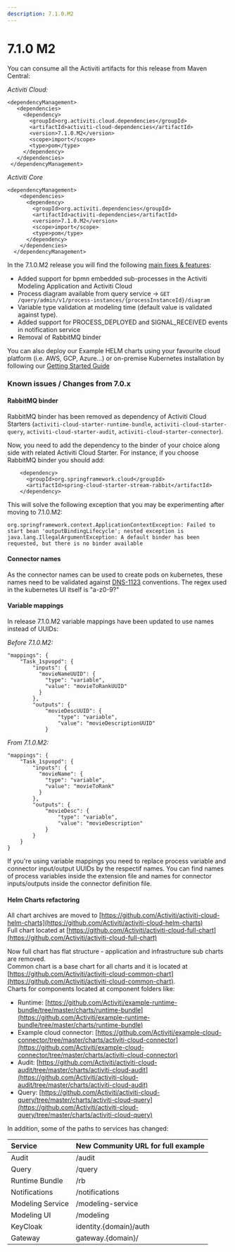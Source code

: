 ```yaml
---
description: 7.1.0.M2
---
```


# 7.1.0 M2

You can consume all the Activiti artifacts for this release from Maven Central:

_Activiti Cloud:_

```markup
<dependencyManagement>
   <dependencies>
     <dependency>
       <groupId>org.activiti.cloud.dependencies</groupId>
       <artifactId>activiti-cloud-dependencies</artifactId>
       <version>7.1.0.M2</version>
       <scope>import</scope>
       <type>pom</type>
     </dependency>
   </dependencies>
 </dependencyManagement>
```

_Activiti Core_

```markup
<dependencyManagement>
    <dependencies>
      <dependency>
        <groupId>org.activiti.dependencies</groupId>
        <artifactId>activiti-dependencies</artifactId>
        <version>7.1.0.M2</version>
        <scope>import</scope>
        <type>pom</type>
      </dependency>
    </dependencies>
  </dependencyManagement>
```

In the 7.1.0.M2 release you will find the following [main fixes & features](https://github.com/Activiti/Activiti/milestone/19?closed=1):

* Added support for bpmn embedded sub-processes in the Activiti Modeling Application and Activiti Cloud
* Process diagram available from query service -&gt; `GET /query/admin/v1/process-instances/{processInstanceId}/diagram`
* Variable type validation at modeling time \(default value is validated against type\).
* Added support for PROCESS\_DEPLOYED and SIGNAL\_RECEIVED events in notification service
* Removal of RabbitMQ binder

You can also deploy our Example HELM charts using your favourite cloud platform \(i.e. AWS, GCP, Azure...\) or on-premise Kubernetes installation by following our [Getting Started Guide](https://activiti.gitbook.io/activiti-7-developers-guide/getting-started/getting-started-activiti-cloud)

### Known issues / Changes from 7.0.x

#### RabbitMQ binder

RabbitMQ binder has been removed as dependency of Activiti Cloud Starters \(`activiti-cloud-starter-runtime-bundle`, `activiti-cloud-starter-query`, `activiti-cloud-starter-audit`, `activiti-cloud-starter-connector`\). 

Now, you need to add the dependency to the binder of your choice along side with related Activiti Cloud Starter. For instance, if you choose RabbitMQ binder you should add:

```markup
    <dependency>
      <groupId>org.springframework.cloud</groupId>
      <artifactId>spring-cloud-starter-stream-rabbit</artifactId>
    </dependency>
```

This will solve the following exception that you may be experimenting after moving to 7.1.0.M2:

```text
org.springframework.context.ApplicationContextException: Failed to start bean 'outputBindingLifecycle'; nested exception is java.lang.IllegalArgumentException: A default binder has been requested, but there is no binder available
```

#### Connector names

As the connector names can be used to create pods on kubernetes, these names need to be validated against [DNS-1123](docs.oracle.com/cd/E52668_01/E88884/html/kubectl-basics.html) conventions. The regex used in the kubernetes UI itself is "a-z0-9?"

#### Variable mappings

In release 7.1.0.M2 variable mappings have been updated to use names instead of UUIDs:

_Before 7.1.0.M2:_

```text
"mappings": {
    "Task_1spvopd": {
        "inputs": {
          "movieNameUUID": {
            "type": "variable",
            "value": "movieToRankUUID"
          }
        },
        "outputs": {
            "movieDescUUID": {
                "type": "variable",
                "value": "movieDescriptionUUID"
            }
```

_From 7.1.0.M2:_

```text
"mappings": {
    "Task_1spvopd": {
        "inputs": {
          "movieName": {
            "type": "variable",
            "value": "movieToRank"
          }
        },
        "outputs": {
            "movieDesc": {
                "type": "variable",
                "value": "movieDescription"
            }
        }
    }
}
```

If you're using variable mappings you need to replace process variable and connector input/output UUIDs by the respectif names. You can find names of process variables inside the extension file and names for connector inputs/outputs inside the connector definition file.

#### Helm Charts refactoring

All chart archives are moved to [https://github.com/Activiti/activiti-cloud-helm-charts](https://github.com/Activiti/activiti-cloud-helm-charts)   
Full chart located at [https://github.com/Activiti/activiti-cloud-full-chart](https://github.com/Activiti/activiti-cloud-full-chart) 

Now full chart has flat structure - application and infrastructure sub charts are removed.  
Common chart is a base chart for all charts and it is located at [https://github.com/Activiti/activiti-cloud-common-chart](https://github.com/Activiti/activiti-cloud-common-chart).   
Charts for components located at component folders like: 

* Runtime: [https://github.com/Activiti/example-runtime-bundle/tree/master/charts/runtime-bundle](https://github.com/Activiti/example-runtime-bundle/tree/master/charts/runtime-bundle)  
* Example cloud connector: [https://github.com/Activiti/example-cloud-connector/tree/master/charts/activiti-cloud-connector](https://github.com/Activiti/example-cloud-connector/tree/master/charts/activiti-cloud-connector)
* Audit: [https://github.com/Activiti/activiti-cloud-audit/tree/master/charts/activiti-cloud-audit](https://github.com/Activiti/activiti-cloud-audit/tree/master/charts/activiti-cloud-audit)
* Query: [https://github.com/Activiti/activiti-cloud-query/tree/master/charts/activiti-cloud-query](https://github.com/Activiti/activiti-cloud-query/tree/master/charts/activiti-cloud-query)

In addition, some of the paths to services has changed:

| Service | New Community URL for full example |
| :--- | :--- |
| Audit | /audit |
| Query | /query |
| Runtime Bundle | /rb |
| Notifications | /notifications |
| Modeling Service | /modeling-service |
| Modeling UI | /modeling |
| KeyCloak | identity.{domain}/auth |
| Gateway | gateway.{domain}/ |

 

